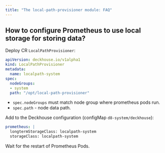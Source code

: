 ```yaml
---
title: "The local-path-provisioner module: FAQ"
---
```


## How to configure Prometheus to use local storage for storing data?

Deploy CR `LocalPathProvisioner`:
```yaml
apiVersion: deckhouse.io/v1alpha1
kind: LocalPathProvisioner
metadata:
  name: localpath-system
spec:
  nodeGroups:
  - system
  path: "/opt/local-path-provisioner"
```

- `spec.nodeGroups` must match node group where prometheus pods run.
- `spec.path` - node data path.

Add to the Deckhouse configuration (configMap `d8-system/deckhouse`):
```yaml
prometheus: |
  longtermStorageClass: localpath-system
  storageClass: localpath-system
```

Wait for the restart of Prometheus Pods.
